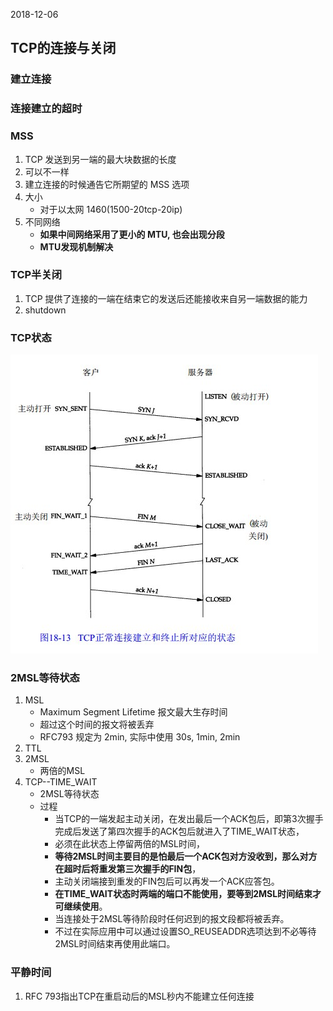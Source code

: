 2018-12-06

## TCP的连接与关闭

### 建立连接


### 连接建立的超时

### MSS
1. TCP 发送到另一端的最大块数据的长度
2. 可以不一样
3. 建立连接的时候通告它所期望的 MSS 选项
3. 大小
    - 对于以太网 1460(1500-20tcp-20ip)
4. 不同网络
    - **如果中间网络采用了更小的 MTU, 也会出现分段**
    - **MTU发现机制解决**

### TCP半关闭
1. TCP 提供了连接的一端在结束它的发送后还能接收来自另一端数据的能力
2. shutdown

### TCP状态
![](1.jpg)

### 2MSL等待状态
1. MSL
    - Maximum Segment Lifetime 报文最大生存时间
    - 超过这个时间的报文将被丢弃 
    - RFC793 规定为 2min, 实际中使用 30s, 1min, 2min
2. TTL
3. 2MSL
    - 两倍的MSL
4. TCP--TIME_WAIT
    - 2MSL等待状态
    - 过程
        - 当TCP的一端发起主动关闭，在发出最后一个ACK包后，即第3次握手完成后发送了第四次握手的ACK包后就进入了TIME_WAIT状态，
        - 必须在此状态上停留两倍的MSL时间，
        - **等待2MSL时间主要目的是怕最后一个ACK包对方没收到，那么对方在超时后将重发第三次握手的FIN包**，
        - 主动关闭端接到重发的FIN包后可以再发一个ACK应答包。
        - **在TIME_WAIT状态时两端的端口不能使用，要等到2MSL时间结束才可继续使用**。
        - 当连接处于2MSL等待阶段时任何迟到的报文段都将被丢弃。
        - 不过在实际应用中可以通过设置SO_REUSEADDR选项达到不必等待2MSL时间结束再使用此端口。

### 平静时间
1. RFC 793指出TCP在重启动后的MSL秒内不能建立任何连接

### 
